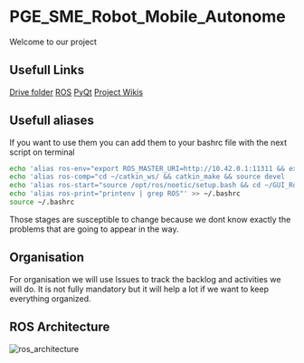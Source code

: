 # PGE_SME_Robot_Mobile_Autonome
Welcome to our project

## Usefull Links
[Drive folder](https://drive.google.com/drive/folders/1Ol4AokiO4WkVhKb9K3ikbNwlIXcn7H8S)
[ROS](https://www.ros.org/blog/getting-started/)
[PyQt](https://pypi.org/project/PyQt5/)
[Project Wikis](https://github.com/PGE-SME-2021/GUI_Robot/wiki)

## Usefull aliases

If you want to use them you can add them to your bashrc file with the next script on terminal
```bash
echo 'alias ros-env="export ROS_MASTER_URI=http://10.42.0.1:11311 && export ROS_IP=`hostname -I`"' >> ~/.bashrc
echo 'alias ros-comp="cd ~/catkin_ws/ && catkin_make && source devel    /setup.bash"' >> ~/.bashrc
echo 'alias ros-start="source /opt/ros/noetic/setup.bash && cd ~/GUI_Robot/ && source devel/setup.bash"' >> ~/.bashrc
echo 'alias ros-print="printenv | grep ROS"' >> ~/.bashrc
source ~/.bashrc
```
Those stages are susceptible to change because we dont know exactly the problems that are going to appear in the way.
## Organisation
For organisation we will use Issues to track the backlog and activities we will do. It is not fully mandatory but it will help a lot if we want to keep everything organized.
## ROS Architecture

![ros_architecture](http://www.plantuml.com/plantuml/proxy?cache=no&src=https://raw.githubusercontent.com/PGE-SME-2021/GUI_Robot/PcAPI/docs/ros_architecture.iuml)
